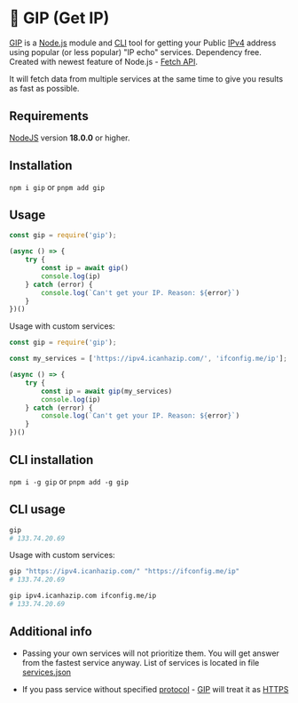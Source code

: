 # 🐷 GIP (Get IP)

[GIP](https://www.npmjs.com/package/gip) is a [Node.js](https://nodejs.org/en/) module and [CLI](https://en.wikipedia.org/wiki/Command-line_interface) tool for getting your Public [IPv4](https://en.wikipedia.org/wiki/IPv4) address using popular (or less popular) "IP echo" services. Dependency free. Created with newest feature of Node.js - [Fetch API](https://nodejs.org/en/blog/release/v18.0.0/).  

It will fetch data from multiple services at the same time to give you results as fast as possible.

## Requirements
[NodeJS](https://nodejs.org/en/download) version **18.0.0** or higher.  

## Installation
`npm i gip` or `pnpm add gip`

## Usage
````js
const gip = require('gip'); 

(async () => {
    try {
        const ip = await gip()
        console.log(ip)
    } catch (error) {
        console.log(`Can't get your IP. Reason: ${error}`)
    }
})()
````

Usage with custom services:  
````js
const gip = require('gip');

const my_services = ['https://ipv4.icanhazip.com/', 'ifconfig.me/ip'];

(async () => {
    try {
        const ip = await gip(my_services)
        console.log(ip)
    } catch (error) {
        console.log(`Can't get your IP. Reason: ${error}`)
    }
})()
````

## CLI installation
`npm i -g gip` or `pnpm add -g gip`

## CLI usage
````bash
gip
# 133.74.20.69
````

Usage with custom services:  
````bash
gip "https://ipv4.icanhazip.com/" "https://ifconfig.me/ip"
# 133.74.20.69

gip ipv4.icanhazip.com ifconfig.me/ip
# 133.74.20.69
````

## Additional info

- Passing your own services will not prioritize them. You will get answer from the fastest service anyway. List of services is located in file [services.json](https://github.com/Avaray/gip/blob/main/services.json)

- If you pass service without specified [protocol](https://en.wikipedia.org/wiki/Hypertext_Transfer_Protocol) - [GIP](https://www.npmjs.com/package/gip) will treat it as [HTTPS](https://en.wikipedia.org/wiki/HTTPS)
